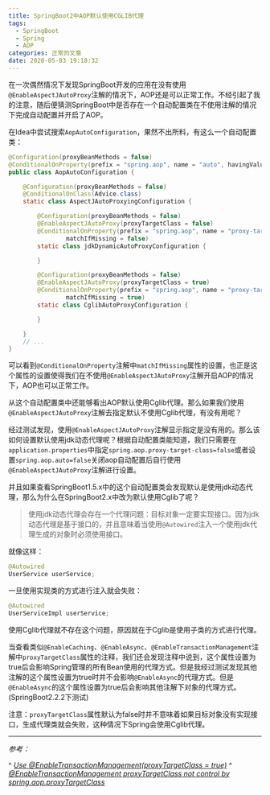 ```yaml
---
title: SpringBoot2中AOP默认使用CGLIB代理
tags:
  - SpringBoot
  - Spring
  - AOP
categories: 正常的文章
date: 2020-05-03 19:18:32
---
```


在一次偶然情况下发现SpringBoot开发的应用在没有使用`@EnableAspectJAutoProxy`注解的情况下，AOP还是可以正常工作。不经引起了我的注意，随后便猜测SpringBoot中是否存在一个自动配置类在不使用注解的情况下完成自动配置并开启了AOP。

<!-- more -->

在Idea中尝试搜索`AopAutoConfiguration`，果然不出所料，有这么一个自动配置类：

```java
@Configuration(proxyBeanMethods = false)
@ConditionalOnProperty(prefix = "spring.aop", name = "auto", havingValue = "true", matchIfMissing = true)
public class AopAutoConfiguration {

    @Configuration(proxyBeanMethods = false)
    @ConditionalOnClass(Advice.class)
    static class AspectJAutoProxyingConfiguration {

        @Configuration(proxyBeanMethods = false)
        @EnableAspectJAutoProxy(proxyTargetClass = false)
        @ConditionalOnProperty(prefix = "spring.aop", name = "proxy-target-class", havingValue = "false",
                matchIfMissing = false)
        static class jdkDynamicAutoProxyConfiguration {

        }

        @Configuration(proxyBeanMethods = false)
        @EnableAspectJAutoProxy(proxyTargetClass = true)
        @ConditionalOnProperty(prefix = "spring.aop", name = "proxy-target-class", havingValue = "true",
                matchIfMissing = true)
        static class CglibAutoProxyConfiguration {

        }

    }
    // ...
}
```

可以看到`@ConditionalOnProperty`注解中`matchIfMissing`属性的设置，也正是这个属性的设置使得我们在不使用`@EnableAspectJAutoProxy`注解开启AOP的情况下，AOP也可以正常工作。

从这个自动配置类中还能够看出AOP默认使用Cglib代理。那么如果我们使用`@EnableAspectJAutoProxy`注解去指定默认不使用Cglib代理，有没有用呢？

经过测试发现，使用`@EnableAspectJAutoProxy`注解显示指定是没有用的。那么该如何设置默认使用jdk动态代理呢？根据自动配置类能知道，我们只需要在`application.properties`中指定`spring.aop.proxy-target-class=false`或者设置`spring.aop.auto=false`关闭aop自动配置后自行使用`@EnableAspectJAutoProxy`注解进行设置。

并且如果查看SpringBoot1.5.x中的这个自动配置类会发现默认是使用jdk动态代理，那么为什么在SpringBoot2.x中改为默认使用Cglib了呢？

> 使用jdk动态代理会存在一个代理问题：目标对象一定要实现接口。因为jdk动态代理是基于接口的，并且意味着当使用`@Autowired`注入一个使用jdk代理生成的对象时必须使用接口。

就像这样：

```java
@Autowired
UserService userService;    
```

一旦使用实现类的方式进行注入就会失败：

```java
@Autowired
UserServiceImpl userService;
```

使用Cglib代理就不存在这个问题，原因就在于Cglib是使用子类的方式进行代理。

当查看类似`@EnableCaching`、`@EnableAsync`、`@EnableTransactionManagement`注解中`proxyTargetClass`属性的注释，我们还会发现注释中说到，这个属性设置为true后会影响Spring管理的所有Bean使用的代理方式。但是我经过测试发现其他注解的这个属性设置为true时并不会影响`@EnableAsync`的代理方式。但是`@EnableAsync`的这个属性设置为true后会影响其他注解下对象的代理方式。(SpringBoot2.2.2下测试)

注意：`proxyTargetClass`属性默认为false时并不意味着如果目标对象没有实现接口，生成代理类就会失败，这种情况下Spring会使用Cglib代理。



---
*参考：*

^ [*Use @EnableTransactionManagement(proxyTargetClass = true)*](https://github.com/spring-projects/spring-boot/issues/5423)
^ [*@EnableTransactionManagement proxyTargetClass not control by spring.aop.proxyTargetClass*](https://github.com/spring-projects/spring-boot/issues/8434)
